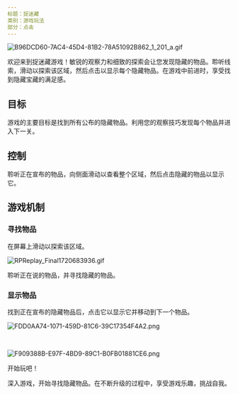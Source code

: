```yaml
---
标题：捉迷藏
类别：游戏玩法
部分：点击
---
```

![B96DCD60-7AC4-45D4-81B2-78A51092B862_1_201_a.gif](https://help.Studycat.com/hc/article_attachments/34930712507545)

欢迎来到捉迷藏游戏！敏锐的观察力和细致的探索会让您发现隐藏的物品。聆听线索，滑动以探索该区域，然后点击以显示每个隐藏物品。在游戏中前进时，享受找到隐藏宝藏的满足感。

## 目标

游戏的主要目标是找到所有公布的隐藏物品。利用您的观察技巧发现每个物品并进入下一关。

## 控制

聆听正在宣布的物品，向侧面滑动以查看整个区域，然后点击隐藏的物品以显示它。

## 游戏机制

### 寻找物品

在屏幕上滑动以探索该区域。

![RPReplay_Final1720683936.gif](https://help.Studycat.com/hc/article_attachments/34930712511513)

聆听正在说的物品，并寻找隐藏的物品。

### 显示物品

找到正在宣布的隐藏物品后，点击它以显示它并移动到下一个物品。

![FDD0AA74-1071-459D-81C6-39C17354F4A2.png](https://help.Studycat.com/hc/article_attachments/34783745782809)

 

![F909388B-E97F-4BD9-89C1-B0FB01881CE6.png](https://help.Studycat.com/hc/article_attachments/34783721841177)

开始玩吧！

深入游戏，开始寻找隐藏物品。在不断升级的过程中，享受游戏乐趣，挑战自我。